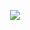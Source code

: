 <p align="center">
<img src="https://capsule-render.vercel.app/api?type=waving&color=timeGradient&height=300&&section=header&text=HI THERE&fontSize=90&fontAlign=50&fontAlignY=30&desc=I am KeroYao&descAlign=50&descSize=30&descAlignY=60&animation=twinkling" />
</p>
